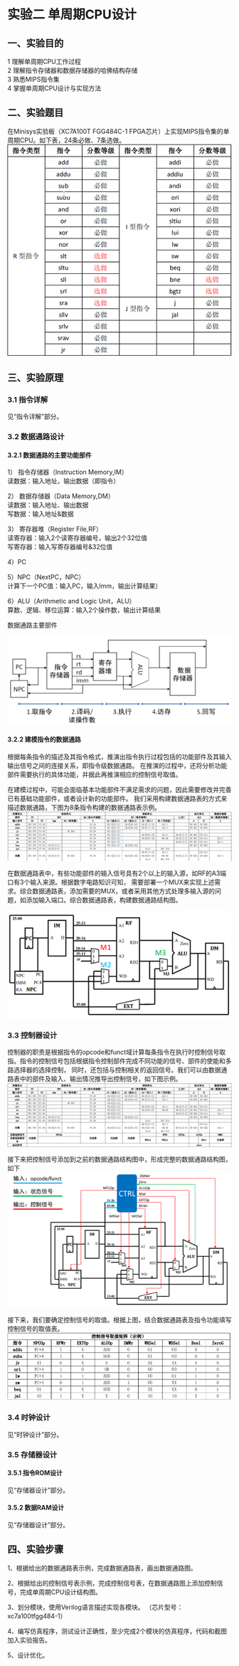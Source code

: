 # 实验二 单周期CPU设计

## 一、实验目的
1 理解单周期CPU工作过程  
2 理解指令存储器和数据存储器的哈佛结构存储  
3 熟悉MIPS指令集  
4 掌握单周期CPU设计与实现方法  


## 二、实验题目
在Minisys实验板（XC7A100T FGG484C-1 FPGA芯片）上实现MIPS指令集的单周期CPU。如下表，24条必做、7条选做。
![实现指令](./asset/data_path/instruction_option.png)

## 三、实验原理
### 3.1 指令详解  
  见“指令详解”部分。
  
### 3.2 数据通路设计
#### 3.2.1 数据通路的主要功能部件  
1） 指令存储器（Instruction Memory,IM）    
   读数据：输入地址，输出数据（即指令）  

2） 数据存储器（Data Memory,DM）   
   读数据：输入地址、输出数据  
   写数据：输入地址&数据  

3） 寄存器堆（Register File,RF）  
   读寄存器：输入2个读寄存器编号，输出2个32位值  
   写寄存器：输入写寄存器编号&32位值  

4）PC  

5）NPC（NextPC，NPC）  
计算下一个PC值：输入PC，输入Imm，输出计算结果）  

6）ALU（Arithmetic and Logic Unit，ALU）  
算数、逻辑、移位运算：输入2个操作数，输出计算结果

数据通路主要部件

![数据通路主要部件](./asset/data_path/data_path_module.png)

#### 3.2.2 建模指令的数据通路
根据每条指令的描述及其指令格式，推演出指令执行过程包括的功能部件及其输入输出信号之间的连接关系，即指令级数据通路。
在推演的过程中，还将分析功能部件需要执行的具体功能，并据此再推演相应的控制信号取值。

在建模过程中，可能会面临基本功能部件不满足需求的问题，因此需要修改并完善已有基础功能部件，或者设计新的功能部件。
我们采用构建数据通路表的方式来描述数据通路，下图为8条指令构建的数据通路表示例。
![指令建模](./asset/data_path/instruction_model.png)

在数据通路表中，有些功能部件的输入信号具有2个以上的输入源，如RF的A3端口有3个输入来源。根据数字电路知识可知，
需要部署一个MUX来实现上述需求。综合数据通路表，添加需要的MUX，或者采用其他方式处理多输入源的问题，如添加输入端口。综合数据通路表，构建数据通路结构图。

![数据通路框架](./asset/data_path/data_path.png)

### 3.3 控制器设计
控制器的职责是根据指令的opcode和funct域计算每条指令在执行时控制信号取指。指令的控制信号包括根据指令控制部件完成不同功能的信号、部件的使能和多路选择器的选择控制，
同时，还包括与控制相关的返回信号。我们可以由数据通路表中的部件及输入、输出情况推导出控制信号，如下图示例。
![指令数据通路表](./asset/ctrl/instruction_model_2.png)

接下来把控制信号添加到之前的数据通路结构图中，形成完整的数据通路结构图，如下
![指令完整数据通路结构图](./asset/ctrl/full_data_path.png)

接下来，我们要确定控制信号的取值。根据上图，结合数据通路表及指令功能填写控制信号的取值表。
![控制信号矩阵取值](./asset/ctrl/value_matrix.png)

### 3.4 时钟设计

见“时钟设计”部分。

### 3.5 存储器设计

#### 3.5.1 指令ROM设计

见“存储器设计”部分。

#### 3.5.2 数据RAM设计

见“存储器设计”部分。

## 四、实验步骤
1、根据给出的数据通路表示例，完成数据通路表，画出数据通路图。 

2、根据给出的控制信号表示例，完成控制信号表，在数据通路图上添加控制信号，完成单周期CPU设计结构图。 

3、划分模块，使用Verilog语言描述实现各模块。  （芯片型号：xc7a100tfgg484-1）

4、编写仿真程序，测试设计正确性，至少完成2个模块的仿真程序，代码和截图加入实验报告。  

5、设计优化。